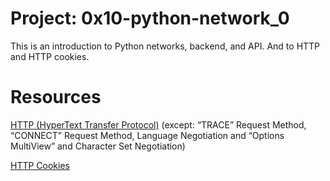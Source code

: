 # __Project: 0x10-python-network_0__

This is an introduction to Python networks, backend, and API. And to HTTP and HTTP cookies.

# __Resources__

[HTTP (HyperText Transfer Protocol)](https://www3.ntu.edu.sg/home/ehchua/programming/webprogramming/HTTP_Basics.html) (except: “TRACE” Request Method, “CONNECT” Request Method, Language Negotiation and “Options MultiView” and Character Set Negotiation)

[HTTP Cookies](https://developer.mozilla.org/en-US/docs/Web/HTTP/Cookies)
